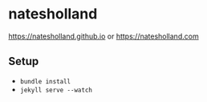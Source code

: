 # natesholland

https://natesholland.github.io or https://natesholland.com

## Setup

* `bundle install`
* `jekyll serve --watch`
